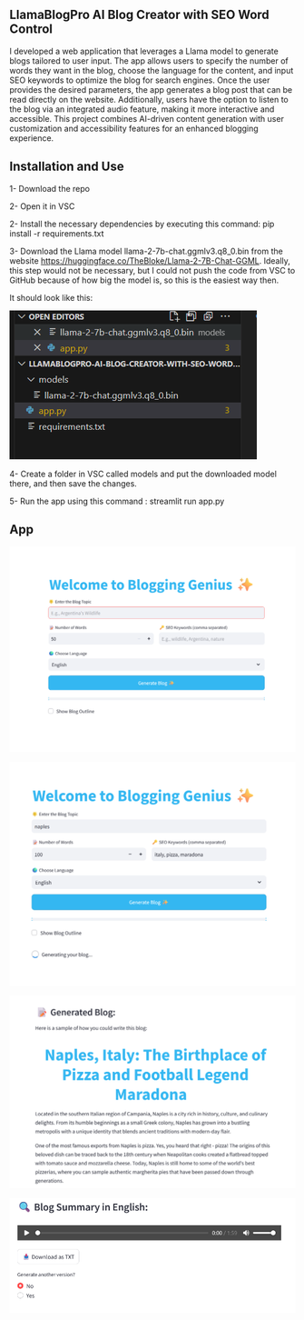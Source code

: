 ## LlamaBlogPro AI Blog Creator with SEO Word Control

I developed a web application that leverages a Llama model to generate blogs tailored to user input. The app allows users to specify the number of words they want in the blog, choose the language for the content, and input SEO keywords to optimize the blog for search engines. Once the user provides the desired parameters, the app generates a blog post that can be read directly on the website. Additionally, users have the option to listen to the blog via an integrated audio feature, making it more interactive and accessible. This project combines AI-driven content generation with user customization and accessibility features for an enhanced blogging experience.

## Installation and Use

1- Download the repo

2- Open it in VSC

2- Install the necessary dependencies by executing this command: pip install -r requirements.txt

3- Download the Llama model llama-2-7b-chat.ggmlv3.q8_0.bin from the website https://huggingface.co/TheBloke/Llama-2-7B-Chat-GGML. Ideally, this step would not be necessary, but I could not push the code from VSC
to GitHub because of how big the model is, so this is the easiest way then.

It should look like this: 

![Example Image](pics/models.png)

4- Create a folder in VSC called models and put the downloaded model there, and then save the changes.

5- Run the app using this command : streamlit run app.py


## App

![Example Image](pics/blogginggenius.png)

![Example Image](pics/blogginggenius1.png)

![Example Image](pics/blogginggenius2.png)

![Example Image](pics/blogginggenius3.png)
